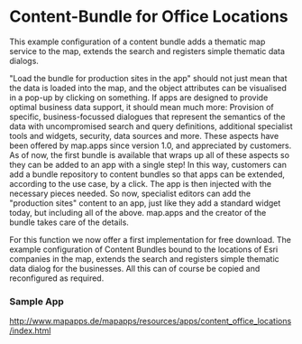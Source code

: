 # Content-Bundle for Office Locations
This example configuration of a content bundle adds a thematic map service to the map, extends the search and registers simple thematic data dialogs.

"Load the bundle for production sites in the app" should not just mean  that the data is loaded into the map, and the object attributes can be visualised in a pop-up by clicking on something. If apps are designed to provide optimal business data support, it should mean much more: Provision of specific, business-focussed dialogues that represent the semantics of the data with uncompromised search and query definitions, additional specialist tools and widgets, security, data sources and more. These aspects have been offered by map.apps since version 1.0, and appreciated by customers. As of now, the first bundle is available that wraps up all of these aspects so they can be added to an app with a single step! In this way, customers can add a bundle repository to content bundles so that apps can be extended, according to the use case, by a click. The app is then injected with the necessary pieces needed. So now, specialist editors can add the "production sites" content to an app, just like they add a standard widget today, but including all of the above. map.apps and the creator of the bundle takes care of the details.

For this function we now offer a first implementation for free download. The example configuration of Content Bundles bound to the locations of Esri companies in the map, extends the search and registers simple thematic data dialog for the businesses. All this can of course be copied and reconfigured as required.

### Sample App
http://www.mapapps.de/mapapps/resources/apps/content_office_locations/index.html
